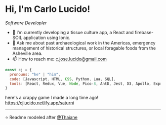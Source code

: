 
<h1> Hi, I'm Carlo Lucido! </h1>
<p><em>Software Developler  </em></p>

- 🌱 I’m currently developing a tissue culture app, a React and firebase-SOIL application using Ionic.
- 💬 Ask me about past archaeological work in the Americas, emergency management of historical structures, or local foragable foods from the Asheville area.
- 📫 How to reach me: c.jose.lucido@gmail.com

```javascript
const cj = {
  pronouns: "he" | "him",
  code: [Javascript, HTML, CSS, Python, Lua, SQL],
  tools: [React, Redux, Vue, Node, Pico-8, AntD, Jest, D3, Apollo, Express, Knex, MySQL],
}
```
here's a crappy game I made a long time ago! https://cjlucido.netlify.app/saturni

---

⭐️ Readme modeled after [@Thaiane](https://github.com/Thaiane)
